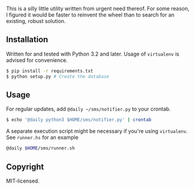 This is a silly little utility written from urgent need thereof. For some reason,
I figured it would be faster to reinvent the wheel than to search for an existing,
robust solution.

## Installation

Written for and tested with Python 3.2 and later. Usage of `virtualenv` is advised
for convenience.

```sh
$ pip install -r requirements.txt
$ python setup.py # Create the database
```

## Usage

For regular updates, add `@daily ~/sms/notifier.py` to your crontab.

```sh
$ echo '@daily python3 $HOME/sms/notifier.py' | crontab
```

A separate execution script might be necessary if you're using `virtualenv`. See
`runner.hs` for an example

```sh
@daily $HOME/sms/runner.sh
```

## Copyright

MIT-licensed.

